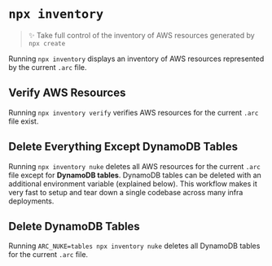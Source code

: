 # `npx inventory`

> ✨ Take full control of the inventory of AWS resources generated by `npx create`

Running `npx inventory` displays an inventory of AWS resources represented by the current `.arc` file.

## Verify AWS Resources

Running `npx inventory verify` verifies AWS resources for the current `.arc` file exist.

## Delete Everything Except DynamoDB Tables

Running `npx inventory nuke` deletes all AWS resources for the current `.arc` file except for **DynamoDB tables**. DynamoDB tables can be deleted with an additional environment variable (explained below). This workflow makes it very fast to setup and tear down a single codebase across many infra deployments.

## Delete DynamoDB Tables

Running `ARC_NUKE=tables npx inventory nuke` deletes all DynamoDB tables for the current `.arc` file.

<script src="https://asciinema.org/a/181951.js" id="asciicast-181951" async data-autoplay="true" data-size="big"></script>
